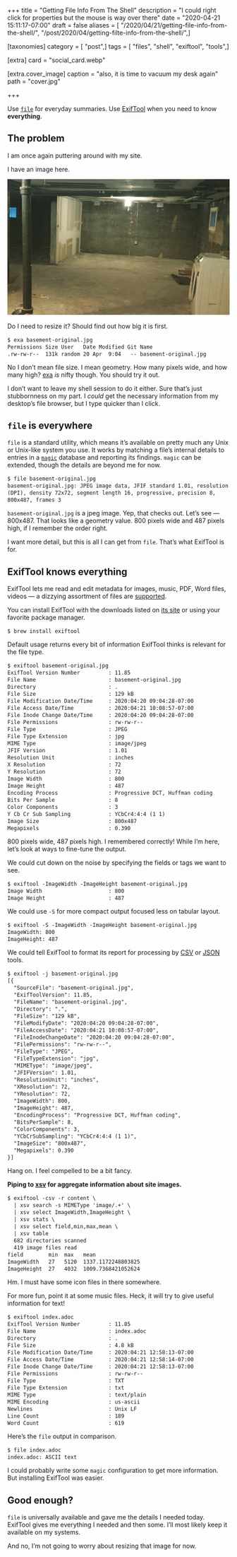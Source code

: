 +++
title = "Getting File Info From The Shell"
description = "I could right click for properties but the mouse is way over there"
date = "2020-04-21 15:11:17-07:00"
draft = false
aliases = [ "/2020/04/21/getting-file-info-from-the-shell/", "/post/2020/04/getting-filte-info-from-the-shell/",]

[taxonomies]
category = [ "post",]
tags = [ "files", "shell", "exiftool", "tools",]

[extra]
card = "social_card.webp"

[extra.cover_image]
caption = "also, it is time to vacuum my desk again"
path = "cover.jpg"

+++

Use [`file`](https://en.wikipedia.org/wiki/File_(command)) for everyday
summaries. Use [ExifTool](https://exiftool.org/) when you need to know
**everything**.

The problem
-----------

I am once again puttering around with my site.

I have an image here.

![grubby scary basement](basement-original.jpg
  "I occupied this basement [a few years ago](/post/2017/03/geekish-update/)")

Do I need to resize it? Should find out how big it is first.

    $ exa basement-original.jpg
    Permissions Size User   Date Modified Git Name
    .rw-rw-r--  131k random 20 Apr  9:04   -- basement-original.jpg

No I don’t mean file size. I mean geometry. How many pixels wide, and
how many high? [exa](https://the.exa.website/) *is* nifty though. You
should try it out.

I don’t want to leave my shell session to do it either. Sure that’s just
stubbornness on my part. I *could* get the necessary information from my
desktop’s file browser, but I type quicker than I click.

## `file` is everywhere

`file` is a standard utility, which means it’s available on pretty much
any Unix or Unix-like system you use. It works by matching a file’s
internal details to entries in a
[`magic`](https://linux.die.net/man/5/magic) database and reporting its
findings. `magic` can be extended, though the details are beyond me for
now.

    $ file basement-original.jpg
    basement-original.jpg: JPEG image data, JFIF standard 1.01, resolution (DPI), density 72x72, segment length 16, progressive, precision 8, 800x487, frames 3

`basement-original.jpg` is a jpeg image. Yep, that checks out. Let’s
see — 800x487. That looks like a geometry value. 800 pixels wide and 487
pixels high, if I remember the order right.

I want more detail, but this is all I can get from `file`. That’s what
ExifTool is for.

## ExifTool knows everything

ExifTool lets me read and edit metadata for images, music, PDF, Word
files, videos — a dizzying assortment of files are
[supported](https://exiftool.org/#supported).

You can install ExifTool with the downloads listed on [its
site](https://exiftool.org/) or using your favorite package manager.

    $ brew install exiftool

Default usage returns every bit of information ExifTool thinks is
relevant for the file type.

    $ exiftool basement-original.jpg
    ExifTool Version Number         : 11.85
    File Name                       : basement-original.jpg
    Directory                       : .
    File Size                       : 129 kB
    File Modification Date/Time     : 2020:04:20 09:04:28-07:00
    File Access Date/Time           : 2020:04:21 10:08:57-07:00
    File Inode Change Date/Time     : 2020:04:20 09:04:28-07:00
    File Permissions                : rw-rw-r--
    File Type                       : JPEG
    File Type Extension             : jpg
    MIME Type                       : image/jpeg
    JFIF Version                    : 1.01
    Resolution Unit                 : inches
    X Resolution                    : 72
    Y Resolution                    : 72
    Image Width                     : 800
    Image Height                    : 487
    Encoding Process                : Progressive DCT, Huffman coding
    Bits Per Sample                 : 8
    Color Components                : 3
    Y Cb Cr Sub Sampling            : YCbCr4:4:4 (1 1)
    Image Size                      : 800x487
    Megapixels                      : 0.390

800 pixels wide, 487 pixels high. I remembered correctly! While I’m
here, let’s look at ways to fine-tune the output.

We could cut down on the noise by specifying the fields or tags we want
to see.

    $ exiftool -ImageWidth -ImageHeight basement-original.jpg
    Image Width                     : 800
    Image Height                    : 487

We could use `-S` for more compact output focused less on tabular
layout.

    $ exiftool -S -ImageWidth -ImageHeight basement-original.jpg
    ImageWidth: 800
    ImageHeight: 487

We could tell ExifTool to format its report for processing by
[CSV](https://github.com/secretGeek/awesomecsv) or
[JSON](https://github.com/burningtree/awesome-json) tools.

    $ exiftool -j basement-original.jpg
    [{
      "SourceFile": "basement-original.jpg",
      "ExifToolVersion": 11.85,
      "FileName": "basement-original.jpg",
      "Directory": ".",
      "FileSize": "129 kB",
      "FileModifyDate": "2020:04:20 09:04:28-07:00",
      "FileAccessDate": "2020:04:21 10:08:57-07:00",
      "FileInodeChangeDate": "2020:04:20 09:04:28-07:00",
      "FilePermissions": "rw-rw-r--",
      "FileType": "JPEG",
      "FileTypeExtension": "jpg",
      "MIMEType": "image/jpeg",
      "JFIFVersion": 1.01,
      "ResolutionUnit": "inches",
      "XResolution": 72,
      "YResolution": 72,
      "ImageWidth": 800,
      "ImageHeight": 487,
      "EncodingProcess": "Progressive DCT, Huffman coding",
      "BitsPerSample": 8,
      "ColorComponents": 3,
      "YCbCrSubSampling": "YCbCr4:4:4 (1 1)",
      "ImageSize": "800x487",
      "Megapixels": 0.390
    }]

Hang on. I feel compelled to be a bit fancy.

**Piping to [xsv](https://github.com/BurntSushi/xsv) for aggregate information about site images.**

    $ exiftool -csv -r content \
      | xsv search -s MIMEType 'image/.+' \
      | xsv select ImageWidth,ImageHeight \
      | xsv stats \
      | xsv select field,min,max,mean \
      | xsv table
      682 directories scanned
      419 image files read
    field        min  max   mean
    ImageWidth   27   5120  1337.1172248803825
    ImageHeight  27   4032  1009.7368421052624

Hm. I must have some icon files in there somewhere.

For more fun, point it at some music files. Heck, it will try to give
useful information for text!

    $ exiftool index.adoc
    ExifTool Version Number         : 11.85
    File Name                       : index.adoc
    Directory                       : .
    File Size                       : 4.8 kB
    File Modification Date/Time     : 2020:04:21 12:58:13-07:00
    File Access Date/Time           : 2020:04:21 12:58:14-07:00
    File Inode Change Date/Time     : 2020:04:21 12:58:13-07:00
    File Permissions                : rw-rw-r--
    File Type                       : TXT
    File Type Extension             : txt
    MIME Type                       : text/plain
    MIME Encoding                   : us-ascii
    Newlines                        : Unix LF
    Line Count                      : 189
    Word Count                      : 619

Here’s the `file` output in comparison.

    $ file index.adoc
    index.adoc: ASCII text

I could probably write some `magic` configuration to get more
information. But installing ExifTool was easier.

## Good enough?

`file` is universally available and gave me the details I needed today.
ExifTool gives me everything I needed and then some. I’ll most likely
keep it available on my systems.

And no, I’m not going to worry about resizing that image for now.